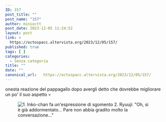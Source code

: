 ```yaml
---
ID: 157
post_title: ""
post_name: "157"
author: minioctt
post_date: 2023-12-05 11:24:52
layout: post
link: >
  https://octospacc.altervista.org/2023/12/05/157/
published: true
tags: [ ]
categories:
  - Senza categoria
title: ""
date: ""
canonical_url:   https://octospacc.altervista.org/2023/12/05/157/
---
```

<!-- wp:paragraph -->
<p>onesta reazione del pappagallo dopo avergli detto che dovrebbe migliorare un po' il suo aspetto 💀</p>
<!-- /wp:paragraph -->

<!-- wp:paragraph -->
<p></p>
<!-- /wp:paragraph -->

<!-- wp:image {"id":156,"sizeSlug":"large","linkDestination":"none"} -->
<figure class="wp-block-image size-large"><img src="{{site.cdnurl}}/assets/uploads/2023/12/screenshot_20231205-111816_gallery16274842701827350-960x266.png" alt="1. Inko-chan fa un'espressione di sgomento
2. Ryuuji: &quot;Oh, si è già addormentato... Pare non abbia gradito molto la conversazione...&quot;" class="wp-image-156"/></figure>
<!-- /wp:image -->